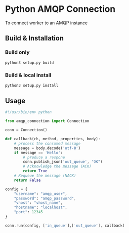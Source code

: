 
Python AMQP Connection
======================

To connect worker to an AMQP instance


Build & Installation
--------------------

### Build only
```bash
python3 setup.py build
```

### Build & local install
```bash
python3 setup.py install
```

Usage
-----
```python
#!/usr/bin/env python

from amqp_connection import Connection

conn = Connection()

def callback(ch, method, properties, body):
    # process the consumed message
    message = body.decode('utf-8')
    if message == 'Hello':
        # produce a respone
        conn.publish_json('out_queue', "OK")
        # Acknowledge the message (ACK)
        return True
    # Requeue the message (NACK)
    return False

config = {
	"username": "amqp_user",
	"password": "amqp_password",
	"vhost": "vhost_name",
	"hostname": "localhost",
	"port": 12345
}

conn.run(config, ['in_queue'],['out_queue'], callback)

```
